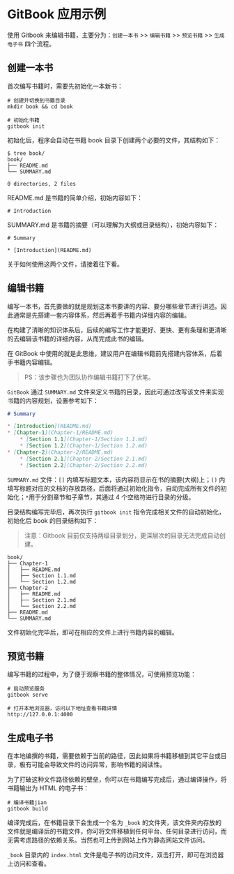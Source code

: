 # GitBook 应用示例

使用 Gitbook 来编辑书籍，主要分为：`创建一本书`  >> `编辑书籍` >> `预览书籍` >> `生成电子书` 四个流程。


## 创建一本书

首次编写书籍时，需要先初始化一本新书：

```
# 创建并切换到书籍目录
mkdir book && cd book

# 初始化书籍
gitbook init
```

初始化后，程序会自动在书籍 book 目录下创建两个必要的文件，其结构如下：

```shell
$ tree book/
book/
├── README.md
└── SUMMARY.md

0 directories, 2 files
```

README.md 是书籍的简单介绍，初始内容如下：

```
# Introduction

```

SUMMARY.md 是书籍的摘要（可以理解为大纲或目录结构），初始内容如下：

```
# Summary

* [Introduction](README.md)
```

关于如何使用这两个文件，请接着往下看。



## 编辑书籍

编写一本书，首先要做的就是规划这本书要讲的内容、要分哪些章节进行讲述。因此通常是先搭建一套内容体系，然后再着手书籍内详细内容的编辑。

在构建了清晰的知识体系后，后续的编写工作才能更好、更快、更有条理和更清晰的去编辑该书籍的详细内容，从而完成此书的编辑。

在 GitBook 中使用的就是此思维，建议用户在编辑书籍前先搭建内容体系，后着手书籍内容编辑。

> PS：该步骤也为团队协作编辑书籍打下了伏笔。

`GitBook` 通过 `SUMMARY.md` 文件来定义书籍的目录，因此可通过改写该文件来实现书籍的内容规划，设置参考如下：

```markdown
# Summary

* [Introduction](README.md)
* [Chapter-1](Chapter-1/README.md)
    * [Section 1.1](Chapter-1/Section 1.1.md)
    * [Section 1.2](Chapter-1/Section 1.2.md)
* [Chapter-2](Chapter-2/README.md)
    * [Section 2.1](Chapter-2/Section 2.1.md)
    * [Section 2.2](Chapter-2/Section 2.2.md)
```

`SUMMARY.md` 文件：`[]` 内填写标题文本，该内容将显示在书的摘要(大纲)上；`()` 内填写标题对应的文档的存放路径，后面将通过初始化指令，自动完成所有文件的初始化；`*`用于分割章节和子章节，其通过 4 个空格符进行目录的分级。

目录结构编写完毕后，再次执行 `gitbook init` 指令完成相关文件的自动初始化，初始化后 book 的目录结构如下：

> 注意：Gitbook 目前仅支持两级目录划分，更深层次的目录无法完成自动创建。 

```shell
book/
├── Chapter-1
│   ├── README.md
│   ├── Section 1.1.md
│   └── Section 1.2.md
├── Chapter-2
│   ├── README.md
│   ├── Section 2.1.md
│   └── Section 2.2.md
├── README.md
└── SUMMARY.md
```

文件初始化完毕后，即可在相应的文件上进行书籍内容的编辑。



## 预览书籍

编写书籍的过程中，为了便于观察书籍的整体情况，可使用预览功能：

```
# 启动预览服务
gitbook serve

# 打开本地浏览器，访问以下地址查看书籍详情
http://127.0.0.1:4000
```



## 生成电子书

在本地编撰的书籍，需要依赖于当前的路径，因此如果将书籍移植到其它平台或目录，极有可能会导致文件的访问异常，影响书籍的阅读性。

为了打破这种文件路径依赖的壁垒，你可以在书籍编写完成后，通过编译操作，将书籍输出为 HTML 的电子书：

```shell
# 编译书籍jian
gitbook build
```

编译完成后，在书籍目录下会生成一个名为 `_book` 的文件夹，该文件夹内存放的文件就是编译后的书籍文件，你可将文件移植到任何平台、任何目录进行访问，而无需考虑路径的依赖关系。当然也可上传到网站上作为静态网站文件访问。

`_book` 目录内的 `index.html` 文件是电子书的访问文件，双击打开，即可在浏览器上访问和查看。
